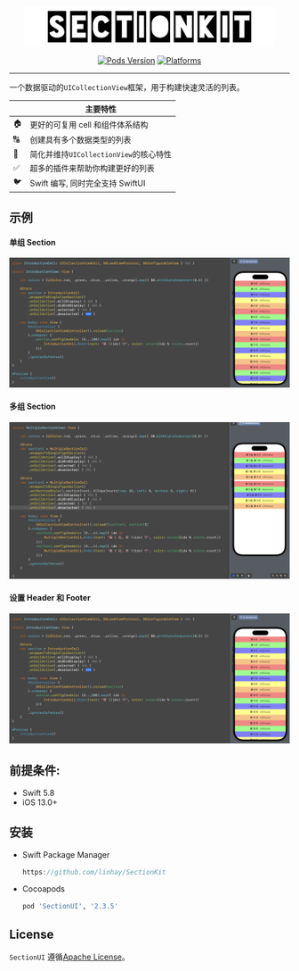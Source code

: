 <p align="center">
  <img src="https://raw.githubusercontent.com/linhay/SectionKit/dev/Documentation/Images/icon.svg" width=450 />
</p>

<p align="center">
  <a href="https://cocoapods.org/pods/SectionUI"><img src="https://img.shields.io/cocoapods/v/SectionUI.svg?style=flat" alt="Pods Version"></a>
  <a href="https://instagram.github.io/SectionUI/"><img src="https://img.shields.io/cocoapods/p/SectionUI.svg?style=flat" alt="Platforms"></a>
</p>

----------------

一个数据驱动的`UICollectionView`框架，用于构建快速灵活的列表。

|         | 主要特性  |
----------|-----------------
&#127968; | 更好的可复用 cell 和组件体系结构
&#128288; | 创建具有多个数据类型的列表
&#128241; | 简化并维持`UICollectionView`的核心特性
&#9989;   | 超多的插件来帮助你构建更好的列表
&#128038; | Swift 编写, 同时完全支持 SwiftUI

## 示例
#### 单组 Section
![01-Introduction](https://github.com/linhay/RepoImages/blob/main/SectionUI/01-Introduction.png?raw=true)
#### 多组 Section
![02-MultipleSection](https://github.com/linhay/RepoImages/blob/main/SectionUI/02-MultipleSection.png?raw=true)
#### 设置 Header 和 Footer
![03-FooterAndHeader](https://github.com/linhay/RepoImages/blob/main/SectionUI/01-Introduction.png?raw=true)

## 前提条件:

 - Swift 5.8
 - iOS 13.0+

## 安装

-  Swift Package Manager

    ``` swift
    https://github.com/linhay/SectionKit
    ```

- Cocoapods

    ``` ruby
    pod 'SectionUI', '2.3.5'
    ```

## License

`SectionUI` 遵循[Apache License](./LICENSE)。
